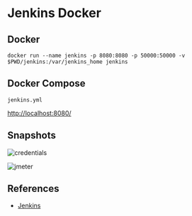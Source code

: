 # Jenkins Docker

## Docker
```
docker run --name jenkins -p 8080:8080 -p 50000:50000 -v $PWD/jenkins:/var/jenkins_home jenkins
```

## Docker Compose
`jenkins.yml`

[http://localhost:8080/](http://localhost:8080/)

## Snapshots
![credentials](https://www.jenkins.io/doc/book/resources/node/credentials-1.png)

![jmeter](https://www.jenkins.io/doc/book/resources/jmeter/jmeter-13.png)

## References
- [Jenkins](https://www.jenkins.io/)